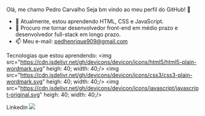 Olá, me chamo Pedro Carvalho
Seja bm vindo ao meu perfil do GitHub! 👋

- 🌱 Atualmente, estou aprendendo HTML, CSS e JavaScript.
- 👯 Procuro me tornar desenvolvedor front-end em médio prazo e desenvolvedor full-stack em longo prazo.
- 📫 Meu e-mail: pedhenrique909@gmail.com

Tecnologias que estou aprendendo:
<img src="https://cdn.jsdelivr.net/gh/devicons/devicon/icons/html5/html5-plain-wordmark.svg" heigh: 40; width: 40;/> <img src="https://cdn.jsdelivr.net/gh/devicons/devicon/icons/css3/css3-plain-wordmark.svg" heigh: 40; width: 40;/> <img src="https://cdn.jsdelivr.net/gh/devicons/devicon/icons/javascript/javascript-original.svg" heigh: 40; width: 40;/>

Linkedin
<a href="https://www.linkedin.com/in/pedro-carvalho-67819823b" target="_blank"><img src="https://img.shields.io/badge/-LinkedIn-%230077B5?style=for-the-badge&logo=linkedin&logoColor=white" target="_blank"></a>
